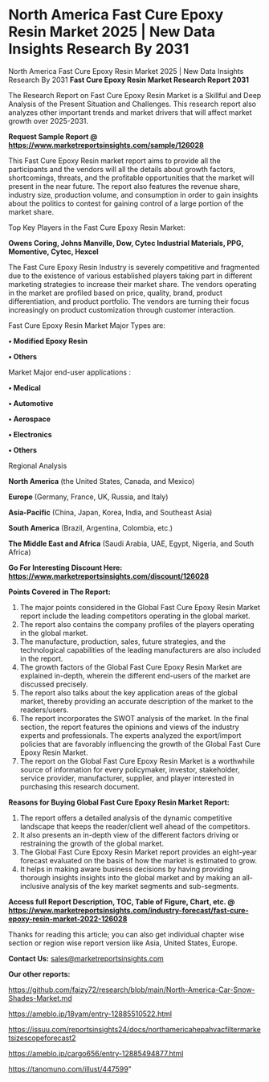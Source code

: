 # North America Fast Cure Epoxy Resin Market 2025 | New Data Insights Research By 2031
North America Fast Cure Epoxy Resin Market 2025 | New Data Insights Research By 2031
<strong>Fast Cure Epoxy Resin Market Research Report 2031</strong>

The Research Report on Fast Cure Epoxy Resin Market is a Skillful and Deep Analysis of the Present Situation and Challenges. This research report also analyzes other important trends and market drivers that will affect market growth over 2025-2031.

<strong>Request Sample Report @ <a href=https://www.marketreportsinsights.com/sample/126028>https://www.marketreportsinsights.com/sample/126028</a></strong>

This Fast Cure Epoxy Resin market report aims to provide all the participants and the vendors will all the details about growth factors, shortcomings, threats, and the profitable opportunities that the market will present in the near future. The report also features the revenue share, industry size, production volume, and consumption in order to gain insights about the politics to contest for gaining control of a large portion of the market share.

Top Key Players in the Fast Cure Epoxy Resin Market:

<strong>Owens Coring, Johns Manville, Dow, Cytec Industrial Materials, PPG, Momentive, Cytec, Hexcel</strong>

The Fast Cure Epoxy Resin Industry is severely competitive and fragmented due to the existence of various established players taking part in different marketing strategies to increase their market share. The vendors operating in the market are profiled based on price, quality, brand, product differentiation, and product portfolio. The vendors are turning their focus increasingly on product customization through customer interaction.

Fast Cure Epoxy Resin Market Major Types are:

<strong>• Modified Epoxy Resin

• Others</strong>

Market Major end-user applications :

<strong>• Medical

• Automotive

• Aerospace

• Electronics

• Others</strong>

Regional Analysis

</u><strong><b>North America</b></strong> (the United States, Canada, and Mexico)

<strong><b>Europe </b></strong>(Germany, France, UK, Russia, and Italy)

<strong><b>Asia-Pacific</b></strong> (China, Japan, Korea, India, and Southeast Asia)

<strong><b>South America</b></strong> (Brazil, Argentina, Colombia, etc.)

<strong><b>The Middle East and Africa</b></strong> (Saudi Arabia, UAE, Egypt, Nigeria, and South Africa)

<strong>Go For Interesting Discount Here: <a href=https://www.marketreportsinsights.com/discount/126028>https://www.marketreportsinsights.com/discount/126028</a></strong>

<strong>Points Covered in The Report:</strong>
<ol>
  <li>The major points considered in the Global Fast Cure Epoxy Resin Market report include the leading competitors operating in the global market.</li>
  <li>The report also contains the company profiles of the players operating in the global market.</li>
  <li>The manufacture, production, sales, future strategies, and the technological capabilities of the leading manufacturers are also included in the report.</li>
  <li>The growth factors of the Global Fast Cure Epoxy Resin Market are explained in-depth, wherein the different end-users of the market are discussed precisely.</li>
  <li>The report also talks about the key application areas of the global market, thereby providing an accurate description of the market to the readers/users.</li>
  <li>The report incorporates the SWOT analysis of the market. In the final section, the report features the opinions and views of the industry experts and professionals. The experts analyzed the export/import policies that are favorably influencing the growth of the Global Fast Cure Epoxy Resin Market.</li>
  <li>The report on the Global Fast Cure Epoxy Resin Market is a worthwhile source of information for every policymaker, investor, stakeholder, service provider, manufacturer, supplier, and player interested in purchasing this research document.</li>
</ol>
<strong>Reasons for Buying Global Fast Cure Epoxy Resin Market Report:</strong>

<ol>
  <li>The report offers a detailed analysis of the dynamic competitive landscape that keeps the reader/client well ahead of the competitors.</li>
  <li>It also presents an in-depth view of the different factors driving or restraining the growth of the global market.</li>
  <li>The Global Fast Cure Epoxy Resin Market report provides an eight-year forecast evaluated on the basis of how the market is estimated to grow.</li>
  <li>It helps in making aware business decisions by having providing thorough insights insights into the global market and by making an all-inclusive analysis of the key market segments and sub-segments.</li>
</ol>
<strong>Access full Report Description, TOC, Table of Figure, Chart, etc. @ <a href=https://www.marketreportsinsights.com/industry-forecast/fast-cure-epoxy-resin-market-2022-126028>https://www.marketreportsinsights.com/industry-forecast/fast-cure-epoxy-resin-market-2022-126028</a></strong>


Thanks for reading this article; you can also get individual chapter wise section or region wise report version like Asia, United States, Europe.

<strong>Contact Us:</strong>
sales@marketreportsinsights.com

<strong>Our other reports:</strong>

<a href=https://github.com/faizy72/research/blob/main/North-America-Car-Snow-Shades-Market.md>https://github.com/faizy72/research/blob/main/North-America-Car-Snow-Shades-Market.md</a>

<a href=https://ameblo.jp/18yam/entry-12885510522.html>https://ameblo.jp/18yam/entry-12885510522.html</a>

<a href=https://issuu.com/reportsinsights24/docs/northamericahepahvacfiltermarketsizescopeforecast2>https://issuu.com/reportsinsights24/docs/northamericahepahvacfiltermarketsizescopeforecast2</a>

<a href=https://ameblo.jp/cargo656/entry-12885494877.html>https://ameblo.jp/cargo656/entry-12885494877.html</a>

<a href=https://tanomuno.com/illust/447599>https://tanomuno.com/illust/447599</a>"
